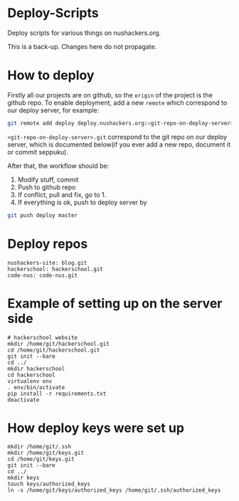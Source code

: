 Deploy-Scripts
==============

Deploy scripts for various things on nushackers.org.

This is a back-up. Changes here do not propagate.

# How to deploy

Firstly all our projects are on github, so the `origin` of the project is the github repo. To enable deployment, add a new `remote` which correspond to our deploy server, for example:

```bash
git remote add deploy deploy.nushackers.org:<git-repo-on-deploy-server>.git
```

`<git-repo-on-deploy-server>.git` correspond to the git repo on our deploy server, which is documented below(if you ever add a new repo, document it or commit seppuku).

After that, the workflow should be:

1. Modify stuff, commit
2. Push to github repo
3. If conflict, pull and fix, go to 1.
4. If everything is ok, push to deploy server by

```bash
git push deploy master
```

# Deploy repos

```
nushackers-site: blog.git
hackerschool: hackerschool.git
code-nus: code-nus.git
```

# Example of setting up on the server side

	# hackerschool website
	mkdir /home/git/hackerschool.git
	cd /home/git/hackerschool.git
	git init --bare
	cd ../
	mkdir hackerschool
	cd hackerschool
	virtualenv env
	. env/bin/activate
	pip install -r requirements.txt
	deactivate

# How deploy keys were set up

	mkdir /home/git/.ssh
	mkdir /home/git/keys.git
	cd /home/git/keys.git
	git init --bare
	cd ../
	mkdir keys
	touch keys/authorized_keys
	ln -s /home/git/keys/authorized_keys /home/git/.ssh/authorized_keys
